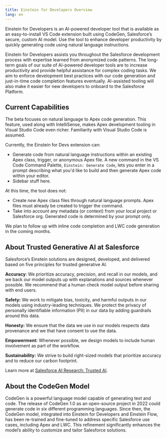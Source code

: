 ```yaml
---
title: Einstein for Developers Overview
lang: en
---
```


Einstein for Developers is an AI-powered developer tool that is available as an easy-to-install VS Code extension built using CodeGen, Salesforce’s secure, custom AI model. Use the tool to enhance developer productivity by quickly generating code using natural language instructions.

Einstein for Developers assists you throughout the Salesforce development process with expertise learned from anonymized code patterns. The long-term goals of our suite of AI-powered developer tools are to increase productivity and provide helpful assistance for complex coding tasks. We aim to enforce development best practices with our code generation and just-in-time code completion features eventually. AI-assisted tooling will also make it easier for new developers to onboard to the Salesforce Platform.

## Current Capabilities

The beta focuses on natural language to Apex code generation. This feature, used along with IntelliSense, makes Apex development tooling in Visual Studio Code even richer. Familiarity with Visual Studio Code is assumed.

Currently, the Einstein for Devs extension can:

- Generate code from natural language instructions within an existing Apex class, trigger, or anonymous Apex file. A new command in the VS Code Command Palette, `Einstein: Generate Code`, lets you enter in a prompt describing what you'd like to build and then generate Apex code within your editor.
- Sidebar stuff here.

At this time, the tool does not:

- Create _new_ Apex class files through natural language prompts. Apex files must already be created to trigger the command.
- Take into account any metadata (or context) from your local project or Salesforce org. Generated code is determined by your prompt only.

We plan to follow up with inline code completion and LWC code generation in the coming months.

## About Trusted Generative AI at Salesforce

Salesforce’s Einstein solutions are designed, developed, and delivered based on five principles for trusted generative AI.

**Accuracy**: We prioritize accuracy, precision, and recall in our models, and we back our model outputs up with explanations and sources whenever possible. We recommend that a human check model output before sharing with end users.

**Safety:** We work to mitigate bias, toxicity, and harmful outputs in our models using industry-leading techniques. We protect the privacy of personally identifiable information (PII) in our data by adding guardrails around this data.

**Honesty:** We ensure that the data we use in our models respects data provenance and we that have consent to use the data.

**Empowerment:** Whenever possible, we design models to include human involvement as part of the workflow.

**Sustainability:** We strive to build right-sized models that prioritize accuracy and to reduce our carbon footprint.

Learn more at [Salesforce AI Research: Trusted AI](https://www.salesforceairesearch.com/trusted-ai).

## About the CodeGen Model

CodeGen is a powerful language model capable of generating text and code. The release of CodeGen 1.0 as an open-source project in 2022 could generate code in six different programming languages. Since then, the CodeGen model, integrated into Einstein for Developers and Einstein Flow, has been re-trained and fine-tuned to address specific Salesforce use cases, including Apex and LWC. This refinement significantly enhances the model’s ability to customize and tailor Salesforce solutions.

